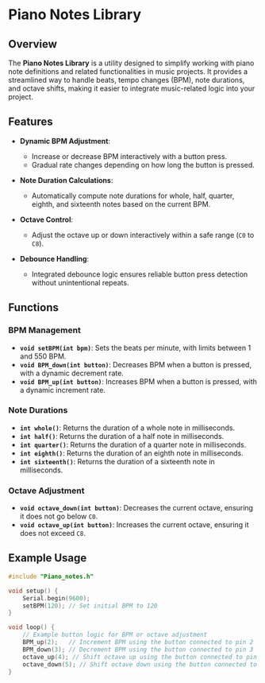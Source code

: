 # Piano Notes Library

## Overview

The **Piano Notes Library** is a utility designed to simplify working with piano note definitions and related functionalities in music projects. It provides a streamlined way to handle beats, tempo changes (BPM), note durations, and octave shifts, making it easier to integrate music-related logic into your project.

## Features

- **Dynamic BPM Adjustment**: 
  - Increase or decrease BPM interactively with a button press.
  - Gradual rate changes depending on how long the button is pressed.

- **Note Duration Calculations**: 
  - Automatically compute note durations for whole, half, quarter, eighth, and sixteenth notes based on the current BPM.

- **Octave Control**:
  - Adjust the octave up or down interactively within a safe range (`C0` to `C8`).

- **Debounce Handling**: 
  - Integrated debounce logic ensures reliable button press detection without unintentional repeats.

## Functions

### BPM Management
- **`void setBPM(int bpm)`**: Sets the beats per minute, with limits between 1 and 550 BPM.
- **`void BPM_down(int button)`**: Decreases BPM when a button is pressed, with a dynamic decrement rate.
- **`void BPM_up(int button)`**: Increases BPM when a button is pressed, with a dynamic increment rate.

### Note Durations
- **`int whole()`**: Returns the duration of a whole note in milliseconds.
- **`int half()`**: Returns the duration of a half note in milliseconds.
- **`int quarter()`**: Returns the duration of a quarter note in milliseconds.
- **`int eighth()`**: Returns the duration of an eighth note in milliseconds.
- **`int sixteenth()`**: Returns the duration of a sixteenth note in milliseconds.

### Octave Adjustment
- **`void octave_down(int button)`**: Decreases the current octave, ensuring it does not go below `C0`.
- **`void octave_up(int button)`**: Increases the current octave, ensuring it does not exceed `C8`.

## Example Usage

```cpp
#include "Piano_notes.h"

void setup() {
    Serial.begin(9600);
    setBPM(120); // Set initial BPM to 120
}

void loop() {
    // Example button logic for BPM or octave adjustment
    BPM_up(2);   // Increment BPM using the button connected to pin 2
    BPM_down(3); // Decrement BPM using the button connected to pin 3
    octave_up(4); // Shift octave up using the button connected to pin 4
    octave_down(5); // Shift octave down using the button connected to pin 5
}
